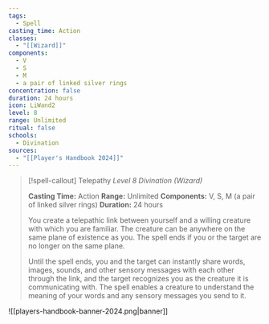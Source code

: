 ```yaml
---
tags:
  - Spell
casting_time: Action
classes:
  - "[[Wizard]]"
components:
  - V
  - S
  - M
  - a pair of linked silver rings
concentration: false
duration: 24 hours
icon: LiWand2
level: 8
range: Unlimited
ritual: false
schools:
  - Divination
sources: 
  - "[[Player's Handbook 2024]]"
---
```

>[!spell-callout] Telepathy
>_Level 8 Divination (Wizard)_
>
>**Casting Time:** Action
>**Range:** Unlimited
>**Components:** V, S, M (a pair of linked silver rings)
>**Duration:** 24 hours
>
>You create a telepathic link between yourself and a willing creature with which you are familiar. The creature can be anywhere on the same plane of existence as you. The spell ends if you or the target are no longer on the same plane.
>
>Until the spell ends, you and the target can instantly share words, images, sounds, and other sensory messages with each other through the link, and the target recognizes you as the creature it is communicating with. The spell enables a creature to understand the meaning of your words and any sensory messages you send to it.


![[players-handbook-banner-2024.png|banner]]